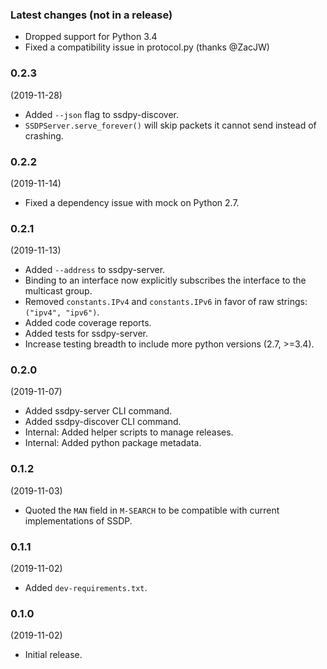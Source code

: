 ### Latest changes (not in a release)

- Dropped support for Python 3.4
- Fixed a compatibility issue in protocol.py (thanks @ZacJW)

### 0.2.3
(2019-11-28)

- Added `--json` flag to ssdpy-discover.
- `SSDPServer.serve_forever()` will skip packets it cannot send instead of crashing.

### 0.2.2
(2019-11-14)

- Fixed a dependency issue with mock on Python 2.7.

### 0.2.1
(2019-11-13)

- Added `--address` to ssdpy-server.
- Binding to an interface now explicitly subscribes the interface to the multicast group.
- Removed `constants.IPv4` and `constants.IPv6` in favor of raw strings: `("ipv4", "ipv6")`.
- Added code coverage reports.
- Added tests for ssdpy-server.
- Increase testing breadth to include more python versions (2.7, >=3.4).

### 0.2.0
(2019-11-07)

- Added ssdpy-server CLI command.
- Added ssdpy-discover CLI command.
- Internal: Added helper scripts to manage releases.
- Internal: Added python package metadata.

### 0.1.2
(2019-11-03)

- Quoted the `MAN` field in `M-SEARCH` to be compatible with current implementations of SSDP.

### 0.1.1
(2019-11-02)

- Added `dev-requirements.txt`.

### 0.1.0
(2019-11-02)

- Initial release.
